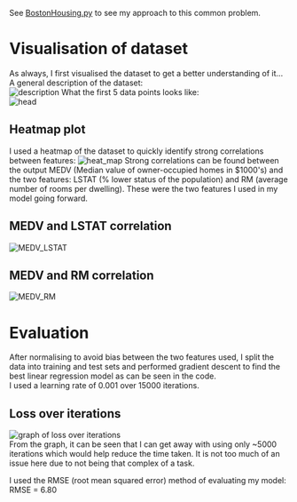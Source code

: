 See [BostonHousing.py](https://github.com/JanThan/LearningML/blob/master/BostonHousingProblem/BostonHousing.py) to see my approach to this common problem.  

# Visualisation of dataset
As always, I first visualised the dataset to get a better understanding of it...  
A general description of the dataset:  
![description](https://github.com/JanThan/LearningML/blob/master/BostonHousingProblem/images/descr.png)
What the first 5 data points looks like:  
![head](https://github.com/JanThan/LearningML/blob/master/BostonHousingProblem/images/head.PNG)  

## Heatmap plot
I used a heatmap of the dataset to quickly identify strong correlations between features:
![heat_map](https://github.com/JanThan/LearningML/blob/master/BostonHousingProblem/images/heatmap.png)
Strong correlations can be found between the output MEDV (Median value of owner-occupied homes in $1000's) and the two features:   LSTAT (% lower status of the population) and RM (average number of rooms per dwelling). These were the two features I used in my model going forward.  
## MEDV and LSTAT correlation 
![MEDV_LSTAT](https://github.com/JanThan/LearningML/blob/master/BostonHousingProblem/images/MEDV_LSTAT.png)
## MEDV and RM correlation 
![MEDV_RM](https://github.com/JanThan/LearningML/blob/master/BostonHousingProblem/images/MEDV_RM.png)

# Evaluation 
After normalising to avoid bias between the two features used, I split the data into training and test sets and performed gradient descent to find the best linear regression model as can be seen in the code.  
I used a learning rate of 0.001 over 15000 iterations.  
## Loss over iterations
![graph of loss over iterations](https://github.com/JanThan/LearningML/blob/master/BostonHousingProblem/images/loss_graph.png)  
From the graph, it can be seen that I can get away with using only ~5000 iterations which would help reduce the time taken. It is not too much of an issue here due to not being that complex of a task.  
  
I used the RMSE (root mean squared error) method of evaluating my model:  
RMSE = 6.80  
